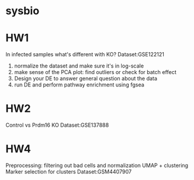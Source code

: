 # sysbio
# HW1
In infected samples what's different with KO?
Dataset:GSE122121 
1) normalize the dataset and make sure it's in log-scale
2) make sense of the PCA plot: find outliers or check for batch effect
3) Design your DE to answer general question about the data
4) run DE and perform pathway enrichment using fgsea

# HW2
Control vs Prdm16 KO 
Dataset:GSE137888

# HW4

Preprocessing: filtering out bad cells and normalization
UMAP + clustering
Marker selection for clusters
Dataset:GSM4407907

